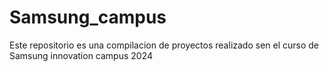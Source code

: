 # Samsung_campus
 Este repositorio es una compilacion de proyectos realizado sen el curso de Samsung innovation campus 2024
